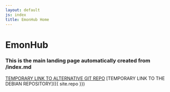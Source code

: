 ```yaml
---
layout: default
js: index
title: EmonHub Home
---
```


# EmonHub

### This is the main landing page automatically created from /index.md

[TEMPORARY LINK TO ALTERNATIVE GIT REPO](https://github.com/otherWIP/otherwip.github.io) 
[TEMPORARY LINK TO THE DEBIAN REPOSITORY]({{ site.repo }})
